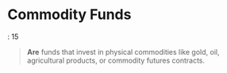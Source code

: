 # Commodity Funds

: 15

> **Are** funds that invest in physical commodities like gold, oil, agricultural products, or commodity futures contracts.
>